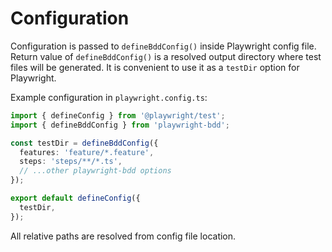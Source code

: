 # Configuration

Configuration is passed to `defineBddConfig()` inside Playwright config file.
Return value of `defineBddConfig()` is a resolved output directory where test files will be generated. It is convenient to use it as a `testDir` option for Playwright.

Example configuration in `playwright.config.ts`:
```ts
import { defineConfig } from '@playwright/test';
import { defineBddConfig } from 'playwright-bdd';

const testDir = defineBddConfig({
  features: 'feature/*.feature',
  steps: 'steps/**/*.ts',
  // ...other playwright-bdd options
});

export default defineConfig({
  testDir,
});
```

All relative paths are resolved from config file location.
